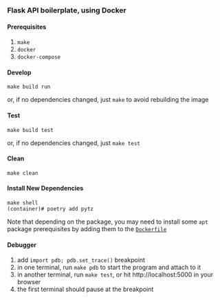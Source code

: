 ### Flask API boilerplate, using Docker

#### Prerequisites

1. `make`
2. `docker`
3. `docker-compose`

#### Develop

    make build run

or, if no dependencies changed, just `make` to avoid rebuilding the image

#### Test

    make build test

or, if no dependencies changed, just `make test`

#### Clean

    make clean

#### Install New Dependencies

    make shell
    (container)# poetry add pytz

Note that depending on the package, you may need to install some `apt` package prerequisites by adding them to the [`Dockerfile`](./Dockerfile)

#### Debugger

1. add `import pdb; pdb.set_trace()` breakpoint
2. in one terminal, run `make pdb` to start the program and attach to it
3. in another terminal, run `make test`, or hit http://localhost:5000 in your browser
4. the first terminal should pause at the breakpoint
